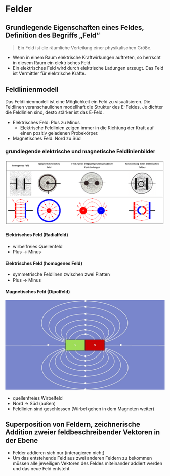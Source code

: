 # Felder

## Grundlegende Eigenschaften eines Feldes, Definition des Begriffs „Feld“

> Ein Feld ist die räumliche Verteilung einer physikalischen Größe.

- Wenn in einem Raum elektrische Kraftwirkungen auftreten, so herrscht in diesem Raum ein elektrisches Feld.
- Ein elektrisches Feld wird durch elektrische Ladungen erzeugt. Das Feld ist Vermittler für elektrische Kräfte.

## Feldlinienmodell

Das Feldlinienmodell ist eine Möglichkeit ein Feld zu visualisieren. Die Feldlinen veranschaulichen modellhaft die Struktur des E-Feldes. Je dichter die Feldlinien sind, desto stärker ist das E-Feld.

- Elektrisches Feld: Plus zu Minus
  - Elektrische Feldlinien zeigen immer in die Richtung der Kraft auf einen positiv geladenen Probekörper.
- Magnetisches Feld: Nord zu Süd

### grundlegende elektrische und magnetische Feldlinienbilder

![E-Feldlinienbilder](../../../images/Physik/E-Feldlinienbilder.jpeg)

#### Elektrisches Feld (Radialfeld)

- wirbelfreies Quellenfeld
- Plus -> Minus

#### Elektrisches Feld (homogenes Feld)

- symmetrische Feldlinen zwischen zwei Platten
- Plus -> Minus

#### Magnetisches Feld (Dipolfeld)

![B-Feldlinenbild](../../../images/Physik/B-Feldlinienbild.jpeg)

- quellenfreies Wirbelfeld
- Nord -> Süd (außen)
- Feldlinien sind geschlossen (Wirbel gehen in dem Magneten weiter)

## Superposition von Feldern, zeichnerische Addition zweier feldbeschreibender Vektoren in der Ebene

- Felder addieren sich nur (interagieren nicht)
- Um das entstehende Feld aus zwei anderen Feldern zu bekommen müssen alle jeweiligen Vektoren des Feldes miteinander addiert werden und das neue Feld entsteht
